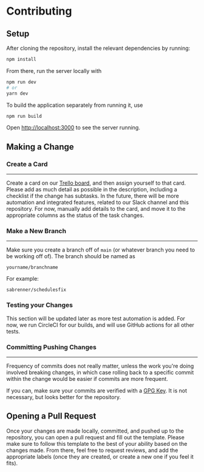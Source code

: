 # Contributing

## Setup

After cloning the repository, install the relevant dependencies by running:

```bash
npm install
```

From there, run the server locally with

```bash
npm run dev
# or
yarn dev
```

To build the application separately from running it, use

```bash
npm run build
```

Open [http://localhost:3000](http://localhost:3000) to see the server running.

## Making a Change

### Create a Card

---

Create a card on our [Trello board](https://trello.com/invite/b/6CuK1xvu/955c8ee484139750e0ffcfdf5c3c5952/nextjs), and then assign yourself to that card. Please add as much detail as possible in the description, including a checklist if the change has subtasks. In the future, there will be more automation and integrated features, related to our Slack channel and this repository. For now, manually add details to the card, and move it to the appropriate columns as the status of the task changes.

### Make a New Branch

---

Make sure you create a branch off of `main` (or whatever branch you need to be working off of). The branch should be named as

```
yourname/branchname
```

For example:

```
sabrenner/schedulesfix
```

### Testing your Changes

This section will be updated later as more test automation is added. For now, we run CircleCI for our builds, and will use GitHub actions for all other tests.

### Committing Pushing Changes

---

Frequency of commits does not really matter, unless the work you're doing involved breaking changes, in which case rolling back to a specific commit within the change would be easier if commits are more frequent. 

If you can, make sure your commits are verified with a [GPG Key](https://docs.github.com/en/authentication/managing-commit-signature-verification). It is not necessary, but looks better for the repository.

## Opening a Pull Request

Once your changes are made locally, committed, and pushed up to the repository, you can open a pull request and fill out the template. Please make sure to follow this template to the best of your ability based on the changes made. From there, feel free to request reviews, and add the appropriate labels (once they are created, or create a new one if you feel it fits).
